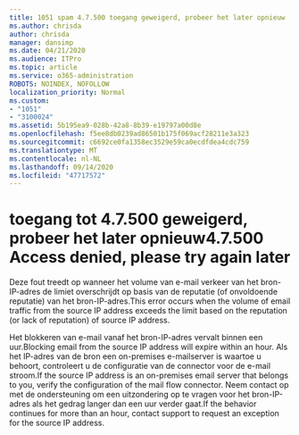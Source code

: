 ```yaml
---
title: 1051 spam 4.7.500 toegang geweigerd, probeer het later opnieuw
ms.author: chrisda
author: chrisda
manager: dansimp
ms.date: 04/21/2020
ms.audience: ITPro
ms.topic: article
ms.service: o365-administration
ROBOTS: NOINDEX, NOFOLLOW
localization_priority: Normal
ms.custom:
- "1051"
- "3100024"
ms.assetid: 5b195ea9-028b-42a8-8b39-e19797a00d8e
ms.openlocfilehash: f5ee8db0239ad86501b175f069acf28211e3a323
ms.sourcegitcommit: c6692ce0fa1358ec3529e59ca0ecdfdea4cdc759
ms.translationtype: MT
ms.contentlocale: nl-NL
ms.lasthandoff: 09/14/2020
ms.locfileid: "47717572"
---
```

# <a name="47500-access-denied-please-try-again-later"></a><span data-ttu-id="a046b-102">toegang tot 4.7.500 geweigerd, probeer het later opnieuw</span><span class="sxs-lookup"><span data-stu-id="a046b-102">4.7.500 Access denied, please try again later</span></span>

<span data-ttu-id="a046b-103">Deze fout treedt op wanneer het volume van e-mail verkeer van het bron-IP-adres de limiet overschrijdt op basis van de reputatie (of onvoldoende reputatie) van het bron-IP-adres.</span><span class="sxs-lookup"><span data-stu-id="a046b-103">This error occurs when the volume of email traffic from the source IP address exceeds the limit based on the reputation (or lack of reputation) of source IP address.</span></span>

<span data-ttu-id="a046b-104">Het blokkeren van e-mail vanaf het bron-IP-adres vervalt binnen een uur.</span><span class="sxs-lookup"><span data-stu-id="a046b-104">Blocking email from the source IP address will expire within an hour.</span></span> <span data-ttu-id="a046b-105">Als het IP-adres van de bron een on-premises e-mailserver is waartoe u behoort, controleert u de configuratie van de connector voor de e-mail stroom.</span><span class="sxs-lookup"><span data-stu-id="a046b-105">If the source IP address is an on-premises email server that belongs to you, verify the configuration of the mail flow connector.</span></span> <span data-ttu-id="a046b-106">Neem contact op met de ondersteuning om een uitzondering op te vragen voor het bron-IP-adres als het gedrag langer dan een uur verder gaat.</span><span class="sxs-lookup"><span data-stu-id="a046b-106">If the behavior continues for more than an hour, contact support to request an exception for the source IP address.</span></span>
